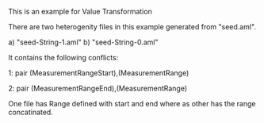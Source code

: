 This is an example for Value Transformation

There are two heterogenity files in this example generated from "seed.aml".

a) "seed-String-1.aml"
b) "seed-String-0.aml"

It contains the following conflicts:

1: pair (MeasurementRangeStart),(MeasurementRange)

2: pair (MeasurementRangeEnd),(MeasurementRange)

One file has Range defined with start and end where as other has the range concatinated.